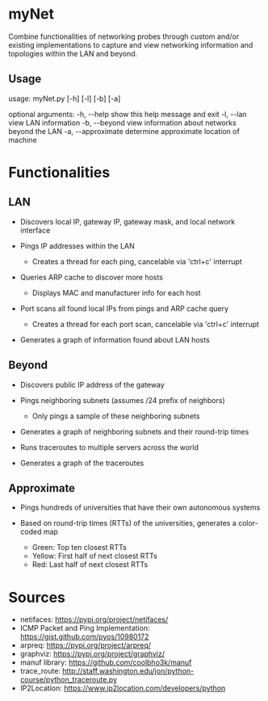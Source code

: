 # myNet
Combine functionalities of networking probes through custom and/or existing implementations to capture and view networking information and topologies within the LAN and beyond.

## Usage
usage: myNet.py [-h] [-l] [-b] [-a]

optional arguments:
  -h, --help         show this help message and exit
  -l, --lan          view LAN information
  -b, --beyond       view information about networks beyond the LAN
  -a, --approximate  determine approximate location of machine

# Functionalities
## LAN
- Discovers local IP, gateway IP, gateway mask, and local network interface

- Pings IP addresses within the LAN
  - Creates a thread for each ping, cancelable via 'ctrl+c' interrupt

- Queries ARP cache to discover more hosts
  - Displays MAC and manufacturer info for each host

- Port scans all found local IPs from pings and ARP cache query
  - Creates a thread for each port scan, cancelable via 'ctrl+c' interrupt

- Generates a graph of information found about LAN hosts

## Beyond
- Discovers public IP address of the gateway

- Pings neighboring subnets (assumes /24 prefix of neighbors)
  - Only pings a sample of these neighboring subnets

- Generates a graph of neighboring subnets and their round-trip times

- Runs traceroutes to multiple servers across the world

- Generates a graph of the traceroutes

## Approximate
- Pings hundreds of universities that have their own autonomous systems

- Based on round-trip times (RTTs) of the universities, generates a color-coded map
  - Green:  Top ten closest RTTs
  - Yellow: First half of next closest RTTs
  - Red:    Last half of next closest RTTs

# Sources
- netifaces: https://pypi.org/project/netifaces/
- ICMP Packet and Ping Implementation: https://gist.github.com/pyos/10980172
- arpreq: https://pypi.org/project/arpreq/
- graphviz: https://pypi.org/project/graphviz/
- manuf library: https://github.com/coolbho3k/manuf
- trace_route: http://staff.washington.edu/jon/python-course/python_traceroute.py
- IP2Location: https://www.ip2location.com/developers/python